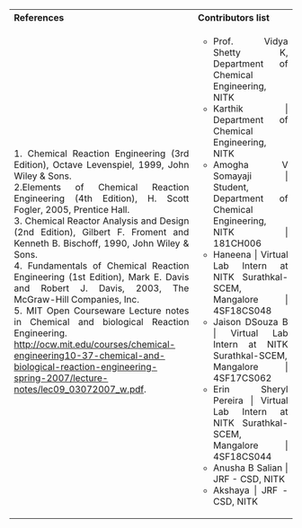 <table style="text-align: justify;">
  <tr style="background-color: transparent;">
    <th style="width:65%;">References</th>
    <th style="width:35%;">Contributors list</th>
  </tr>
  <tr style="background-color: transparent;">
    <td style="width:65%; text-align: justify;">1. Chemical Reaction Engineering (3rd Edition), Octave Levenspiel, 1999, John Wiley & Sons.<br>
2.Elements of Chemical Reaction Engineering (4th Edition), H. Scott Fogler, 2005, Prentice Hall.<br>
3. Chemical Reactor Analysis and Design (2nd Edition), Gilbert F. Froment and Kenneth B. Bischoff, 1990, John Wiley & Sons.<br>
4. Fundamentals of Chemical Reaction Engineering (1st Edition), Mark E. Davis and Robert J. Davis, 2003, The McGraw-Hill Companies, Inc.<br>
5. MIT Open Courseware Lecture notes in Chemical and biological Reaction Engineering. <a href="http://ocw.mit.edu/courses/chemical-engineering10-37-chemical-and-biological-reaction-engineering-spring-2007/lecture-notes/lec09_03072007_w.pdf">http://ocw.mit.edu/courses/chemical-engineering10-37-chemical-and-biological-reaction-engineering-spring-2007/lecture-notes/lec09_03072007_w.pdf</a>.</td>
    <td style="width:35%;">
     <ul style="list-style-type: circle;">
    <li> Prof. Vidya Shetty K, Department of Chemical Engineering, NITK</li>
  <li>Karthik | Department of Chemical Engineering, NITK</li>
  <li>Amogha V Somayaji | Student, Department of Chemical Engineering, NITK | 181CH006</li>
  <li>Haneena | Virtual Lab Intern at NITK Surathkal-SCEM, Mangalore | 4SF18CS048</li>
  <li>Jaison DSouza B | Virtual Lab Intern at NITK Surathkal-SCEM, Mangalore | 4SF17CS062</li>
  <li>Erin Sheryl Pereira | Virtual Lab Intern at NITK Surathkal-SCEM, Mangalore | 4SF18CS044</li>
  <li>Anusha B Salian | JRF - CSD, NITK</li>
  <li>Akshaya | JRF - CSD, NITK</li>
    </ul></td>
  </tr>
</table>
